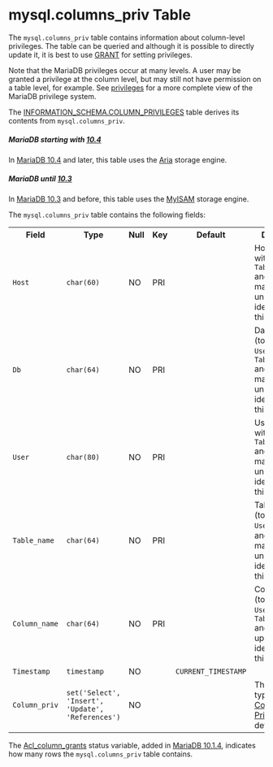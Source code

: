 # mysql.columns_priv Table

The `mysql.columns_priv` table contains information about column-level privileges. The table can be queried and although it is possible to directly update it, it is best to use [GRANT](/sql-statements-structure/sql-statements/account-management-sql-commands/grant/) for setting privileges.

Note that the MariaDB privileges occur at many levels. A user may be granted a privilege at the column level, but may still not have permission on a table level, for example. See [privileges](/sql-statements-structure/sql-statements/account-management-sql-commands/grant/) for a more complete view of the MariaDB privilege system.

The [INFORMATION_SCHEMA.COLUMN_PRIVILEGES](/kb/en/information-schema-column_privileges-table/) table derives its contents from `mysql.columns_priv`.

##### MariaDB starting with [10.4](/kb/en/what-is-mariadb-104/)

In [MariaDB 10.4](/kb/en/what-is-mariadb-104/) and later, this table uses the [Aria](/columns-storage-engines-and-plugins/storage-engines/aria/) storage engine.

##### MariaDB until [10.3](/kb/en/what-is-mariadb-103/)

In [MariaDB 10.3](/kb/en/what-is-mariadb-103/) and before, this table uses the [MyISAM](/columns-storage-engines-and-plugins/storage-engines/myisam-storage-engine/) storage engine.

The `mysql.columns_priv` table contains the following fields:

<table><tbody><tr><th>Field</th><th>Type</th><th>Null</th><th>Key</th><th>Default</th><th>Description</th></tr>
<tr><td><code>Host</code></td><td><code>char(60)</code></td><td>NO</td><td>PRI</td><td></td><td>Host (together with <code>User</code>, <code>Db</code> , <code>Table_name</code> and<code>Column_name</code> makes up the unique identifier for this record.</td></tr>
<tr><td><code>Db</code></td><td><code>char(64)</code></td><td>NO</td><td>PRI</td><td></td><td>Database name (together with <code>User</code>, <code>Host</code> , <code>Table_name</code> and<code>Column_name</code> makes up the unique identifier for this record.</td></tr>
<tr><td><code>User</code></td><td><code>char(80)</code></td><td>NO</td><td>PRI</td><td></td><td>User (together with <code>Host</code>, <code>Db</code> , <code>Table_name</code> and<code>Column_name</code> makes up the unique identifier for this record.</td></tr>
<tr><td><code>Table_name</code></td><td><code>char(64)</code></td><td>NO</td><td>PRI</td><td></td><td>Table name (together with <code>User</code>, <code>Db</code> , <code>Host</code> and<code>Column_name</code> makes up the unique identifier for this record.</td></tr>
<tr><td><code>Column_name</code></td><td><code>char(64)</code></td><td>NO</td><td>PRI</td><td></td><td>Column name (together with <code>User</code>, <code>Db</code> , <code>Table_name</code> and<code>Host</code> makes up the unique identifier for this record.</td></tr>
<tr><td><code>Timestamp</code></td><td><code>timestamp</code></td><td>NO</td><td></td><td><code>CURRENT_TIMESTAMP</code></td><td></td></tr>
<tr><td><code>Column_priv</code></td><td><code>set('Select', 'Insert', 'Update', 'References')</code></td><td>NO</td><td></td><td></td><td>The privilege type. See <a href="/kb/en/grant/#column-privileges">Column Privileges</a> for details.</td></tr>
</tbody></table>

The [Acl_column_grants](/kb/en/server-status-variables/#acl_column_grants) status variable, added in [MariaDB 10.1.4](/kb/en/mariadb-1014-release-notes/), indicates how many rows the `mysql.columns_priv` table contains.